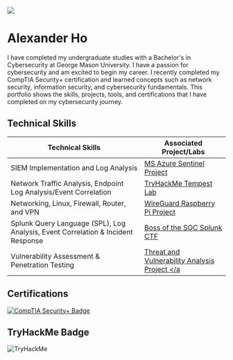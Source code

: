 <a href="https://www.linkedin.com/in/alexanderho2022/"><img src="https://img.shields.io/badge/-LinkedIn-0072b1?&style=for-the-badge&logo=linkedin&logoColor=white" /></a>
<h1>Alexander Ho</h1>


I have completed my undergraduate studies with a Bachelor's in Cybersecurity at George Mason University. I have a passion for cybersecurity and am excited to begin my career. I recently completed my CompTIA Security+ certification and learned concepts such as network security, information security, and cybersecurity fundamentals. This portfolio shows the skills, projects, tools, and certifications that I have completed on my cybersecurity journey. 

## Technical Skills

| Technical Skills                                         | Associated Project/Labs        |
|-----------------------------------------------|----------------------------|
| SIEM Implementation and Log Analysis          | <a href="https://medium.com/@alexho10.net/azure-sentinel-siem-map-lab-failed-rdp-a48cd44adf7b"> MS Azure Sentinel Project </a>|
| Network Traffic Analysis, Endpoint Log Analysis/Event Correlation | <a href="https://medium.com/@alexho10.net/tryhackme-tempest-write-up-0170acf2a493"> TryHackMe Tempest Lab</a>|
| Networking, Linux, Firewall, Router, and VPN | <a href="https://medium.com/@alexho10.net/wireguard-raspberry-pi-project-fb7dca472606"> WireGuard Raspberry Pi Project</a>|
| Splunk Query Language (SPL), Log Analysis, Event Correlation & Incident Response | <a href="https://medium.com/@alexho10.net/boss-of-the-soc-v1-2015-web-site-defacement-686b799b5f95"> Boss of the SOC Splunk CTF </a>|
| Vulnerability Assessment & Penetration Testing | <a href="https://github.com/ach26188/nessusmetasploitproject/tree/main"> Threat and Vulnerability Analysis Project </a| 

## Certifications 
<div>
    <a href="https://www.credly.com/badges/baf51eb8-5801-4a8e-b36d-a8da1faa8e7d/public_url" target="_blank">
        <img src="https://img.shields.io/badge/-CompTIA%20Security%2B-DC3D24?style=for-the-badge&logo=CompTIA&logoColor=white" alt="CompTIA Security+ Badge"/>
    </a>
</div>



## TryHackMe Badge
<img src="https://tryhackme-badges.s3.amazonaws.com/dawnalex.png" alt="TryHackMe">
